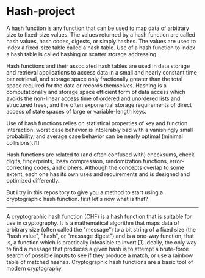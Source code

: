 # Hash-project
A hash function is any function that can be used to map data of arbitrary size to fixed-size values. The values returned by a hash function are called hash values, hash codes, digests, or simply hashes. The values are used to index a fixed-size table called a hash table. Use of a hash function to index a hash table is called hashing or scatter storage addressing.

Hash functions and their associated hash tables are used in data storage and retrieval applications to access data in a small and nearly constant time per retrieval, and storage space only fractionally greater than the total space required for the data or records themselves. Hashing is a computationally and storage space efficient form of data access which avoids the non-linear access time of ordered and unordered lists and structured trees, and the often exponential storage requirements of direct access of state spaces of large or variable-length keys.

Use of hash functions relies on statistical properties of key and function interaction: worst case behavior is intolerably bad with a vanishingly small probability, and average case behavior can be nearly optimal (minimal collisions).[1]

Hash functions are related to (and often confused with) checksums, check digits, fingerprints, lossy compression, randomization functions, error-correcting codes, and ciphers. Although the concepts overlap to some extent, each one has its own uses and requirements and is designed and optimized differently.


But i try in this repository to give you a method to start using a cryptographic hash function.
first let's now what is that?
______________
A cryptographic hash function (CHF) is a hash function that is suitable for use in cryptography.
It is a mathematical algorithm that maps data of arbitrary size (often called the "message") to a bit string of a fixed size (the "hash value", "hash", or "message digest") and is a one-way function, that is, a function which is practically infeasible to invert.[1] Ideally, the only way to find a message that produces a given hash is to attempt a brute-force search of possible inputs to see if they produce a match, or use a rainbow table of matched hashes. 
Cryptographic hash functions are a basic tool of modern cryptography.
